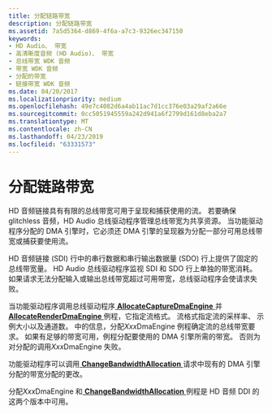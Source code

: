 ```yaml
---
title: 分配链路带宽
description: 分配链路带宽
ms.assetid: 7a5d5364-d869-4f6a-a7c3-9326ec347150
keywords:
- HD Audio、 带宽
- 高清晰度音频 (HD Audio)、 带宽
- 总线带宽 WDK 音频
- 带宽 WDK 音频
- 分配的带宽
- 链接带宽 WDK 音频
ms.date: 04/20/2017
ms.localizationpriority: medium
ms.openlocfilehash: 49e7c4082d6a4ab11ac7d1cc376e03a29af2a66e
ms.sourcegitcommit: 0cc5051945559a242d941a6f2799d161d8eba2a7
ms.translationtype: MT
ms.contentlocale: zh-CN
ms.lasthandoff: 04/23/2019
ms.locfileid: "63331573"
---
```

# <a name="allocating-link-bandwidth"></a>分配链路带宽


HD 音频链接具有有限的总线带宽可用于呈现和捕获使用的流。 若要确保 glitchless 音频，HD Audio 总线驱动程序管理总线带宽为共享资源。 当功能驱动程序分配的 DMA 引擎时，它必须还 DMA 引擎的呈现器为分配一部分可用总线带宽或捕获要使用流。

HD 音频链接 (SDI) 行中的串行数据和串行输出数据量 (SDO) 行上提供了固定的总线带宽量。 HD Audio 总线驱动程序监视 SDI 和 SDO 行上单独的带宽消耗。 如果请求无法分配输入或输出总线带宽超过可用带宽，总线驱动程序会使请求失败。

当功能驱动程序调用总线驱动程序[ **AllocateCaptureDmaEngine** ](https://msdn.microsoft.com/library/windows/hardware/ff536177)并[ **AllocateRenderDmaEngine** ](https://msdn.microsoft.com/library/windows/hardware/ff536181)例程，它指定流格式。 流格式指定流的采样率、 示例大小以及通道数。 中的信息，分配*Xxx*DmaEngine 例程确定流的总线带宽要求。 如果有足够的带宽可用，例程分配要使用的 DMA 引擎所需的带宽。 否则为对分配的调用*Xxx*DmaEngine 失败。

功能驱动程序可以调用[ **ChangeBandwidthAllocation** ](https://msdn.microsoft.com/library/windows/hardware/ff536229)请求中现有的 DMA 引擎分配的带宽分配的更改。

分配*Xxx*DmaEngine 和[ **ChangeBandwidthAllocation** ](https://msdn.microsoft.com/library/windows/hardware/ff536229)例程是 HD 音频 DDI 的这两个版本中可用。

 

 




